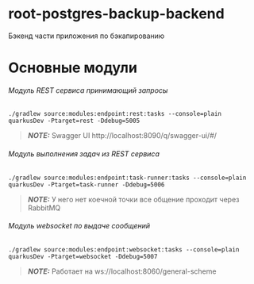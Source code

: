# root-postgres-backup-backend
Бэкенд части приложения по бэкапированию




# Основные модули

###### Модуль REST сервиса принимающий запросы
```shell script
./gradlew source:modules:endpoint:rest:tasks --console=plain quarkusDev -Ptarget=rest -Ddebug=5005
```
> **_NOTE:_**  Swagger UI http://localhost:8090/q/swagger-ui/#/

###### Модуль выполнения задач из REST сервиса

```shell script
./gradlew source:modules:endpoint:task-runner:tasks --console=plain quarkusDev -Ptarget=task-runner -Ddebug=5006
```
> **_NOTE:_** У него нет коечной точки все общение проходит через RabbitMQ

###### Модуль websocket по выдаче сообщений

```shell script
./gradlew source:modules:endpoint:websocket:tasks --console=plain quarkusDev -Ptarget=websocket -Ddebug=5007
```
> **_NOTE:_**  Работает на ws://localhost:8060/general-scheme
